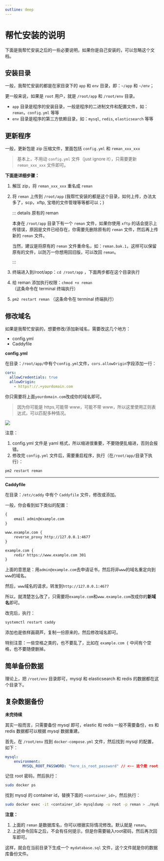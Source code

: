 ```yaml
---
outline: deep
---
```


# 帮忙安装的说明

下面是我帮忙安装之后的一些必要说明，如果你是自己安装的，可以忽略这个文档。

## 安装目录

一般，我帮忙安装的都是在家目录下的 `app` 和 `env` 目录，即：`~/app` 和 `~/env`；

更一般来说，如果是 `root` 用户，就是 `/root/app` 和 `/root/env` 目录。

- `app` 目录是程序的安装目录，一般是程序的二进制文件和配置文件，如：`reman`，`config.yml` 等等
- `env` 目录是程序的第三方依赖目录，如：`mysql`, `redis`, `elasticsearch` 等等

## 更新程序

一般，更新包是 zip 压缩文件，里面包括 `config.yml` 和 `reman_xxx_xxx`

> 基本上，不用动 `config.yml` 文件（just ignore it），只需要更新 `reman_xxx_xxx` 文件即可。

**下面是详细步骤：**

1. 解压 zip，将 `reman_xxx_xxx` 重名成 `reman`

2. 将 `reman` 上传到 `/root/app` (我帮忙安装的都是这个目录，如何上传，办法太多了，scp，xftp, 宝塔的文件管理等等都可以；)

   ::: details 原有的 reman

   本身在 `/root/app` 目录下有一个 `reman` 文件，如果你使用 `xftp` 的话会提示上传错误，原因是文件已经存在，你需要先删除原有的 `reman` 文件，然后再上传新的 `reman` 文件。

   当然，建议是将原有的 `reman` 文件重命名，如：`reman.bak.1`，这样可以保留原有的文件，以防万一你想用回旧版，可以改回 `reman`。

   :::

3. 终端进入到/root/app：`cd /root/app` ，下面两步都在这个目录执行

4. 给 reman 添加执行权限：`chmod +x reman` （这条命令在 terminal 终端执行）

5. `pm2 restart reman` （这条命令在 terminal 终端执行）

## 修改域名

如果是我帮忙安装的，想要修改/添加新域名，需要改这几个地方：

- config.yml
- Caddyfile

**config.yml**

在目录：`/root/app/`中有个`config.yml`文件，`cors.allowOrigin`字段添加一行：

```yml {4}
cors:
  allowCredentials: true
  allowOrigin:
    - https?://.+yourdomain.com
```

你只需要将上面`yourdomain.com`改成你的域名即可。

> 因为你可能是 https,可能带 www，可能不带 www，所以这里使用正则表达式，可以匹配多种情况。

![](/images/help-install/image.png)

注意：

1. config.yml 文件是 yaml 格式，所以缩进很重要，不要随便乱缩进，否则会报错。
2. 修改完 `config.yml` 文件后，需要重启程序，执行（在`/root/app/`目录下执行）：

```sh
pm2 restart reman
```

---

**Caddyfile**

在目录：`/etc/caddy` 中有个 `Caddyfile` 文件，修改或添加。

一般，你会看到如下类似的配置：

```txt
{
    email admin@example.com
}

www.example.com {
    reverse_proxy http://127.0.0.1:4677
}

example.com {
    redir https://www.example.com 301
}
```

上面的意思是：用`admin@example.com`去申请证书，然后将非`www`的域名重定向到`www`的域名。

然后，`www`域名的请求，转发到`http://127.0.0.1:4677`

所以，就清楚怎么改了，只需要将`example.com`和`www.example.com`改成你的**新域名**即可。

改完后，执行：

```sh
systemctl restart caddy
```

添加也是依样画葫芦，复制一份原来的，然后修改域名即可。

特别注意：一些空格之类的，也不要乱了，比如在 `example.com {` 中间有个空格，也不要随便删掉。

## 简单备份数据

理论上，把 `/root/env` 目录即可，mysql 和 elasticsearch 和 redis 的数据都在这个目录下。

## 复杂数据备份


**未完待续**

其实一般而言，只需要备份 mysql 即可，elastic 和 redis 一般不需要备份，es 和 redis 数据都可以根据 mysql 数据重建。


首先，在 `/root/env` 找到 `docker-compose.yml` 文件，然后找到 mysql 的配置，如下：

```yml
mysql:
    environment:
        MYSQL_ROOT_PASSWORD: "here_is_root_password" // <-- 这个是 root 密码
```


记住 root 密码，然后执行：

```sh
sudo docker ps 
```

找到 mysql 的 container id，替换下面的 `<container_id>`，然后执行：

```sh
sudo docker exec -it <container_id> mysqldump -u root -p reman > ./mydatabase.sql
```

**注意：**

1. 上面的 `reman` 是数据库名，你可以根据实际情况修改。默认就是 `reman`。
2. 上述命令回车之后，不会有任何提示，但是你需要输入root密码，然后再次回车即可。

这样，就会在当前目录下生成一个 `mydatabase.sql` 文件，这个文件就是你的数据库备份文件。